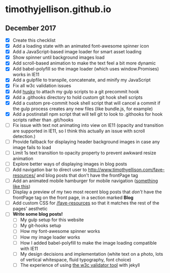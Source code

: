 # timothyjellison.github.io

## December 2017

- [x] Create this checklist
- [x] Add a loading state with an animated font-awesome spinner icon
- [x] Add a JavaScript-based image loader for smart asset loading
- [x] Show spinner until background images load
- [x] Add scroll-based animation to make the text feel a bit more dynamic
- [x] Add babel-polyfill so the image loader (which uses window.Promises) works in IE11
- [x] Add a gulpfile to transpile, concatenate, and minify my JavaScript
- [x] Fix all w3c validation issues
- [x] Add [husky](https://www.npmjs.com/package/husky) to attach my gulp scripts to a git precommit hook
- [x] Add a .githooks directory to hold custom git hook shell scripts
- [x] Add a custom pre-commit hook shell script that will cancel a commit if the gulp process creates any new files (like bundle.js, for example)
- [x] Add a postinstall npm script that will tell git to look to .githooks for hook scripts rather than .git/hooks
- [ ] Fix issue with text not animating into view on IE11 (opacity and transition are supported in IE11, so I think this actually an issue with scroll detection.)
- [ ] Provide fallback for displaying header background images in case any image fails to load
- [ ] Limit 1s text transition to opacity property to prevent awkward resize animation
- [ ] Explore better ways of displaying images in blog posts
- [ ] Add navigation bar to direct user to http://www.timothyellison.com/fave-resources/ and blog posts that don't have the frontPage tag
- [ ] Add an animated mobile hamburger for mobile navigation ([something like this](https://eichefam.net/2014/10/01/animated-hamburger/))
- [ ] Display a preview of my two most recent blog posts that *don't* have the frontPage tag on the front page, in a section marked **Blog**
- [ ] Add custom CSS for [/fave-resources](http://www.timothyellison.com/fave-resources/) so that it matches the rest of the pages' aesthetic
- [ ] **Write some blog posts!**
  - [ ] My gulp setup for this website
  - [ ] My git-hooks setup
  - [ ] How my font-awesome spinner works
  - [ ] How my image loader works
  - [ ] How I added babel-polyfill to make the image loading compatible with IE11
  - [ ] My design decisions and implementation (white text on a photo, lots of vertical whitespace, fluid typography, font choice)
  - [ ] The experience of using [the w3c validator tool](https://validator.w3.org/) with jekyll
